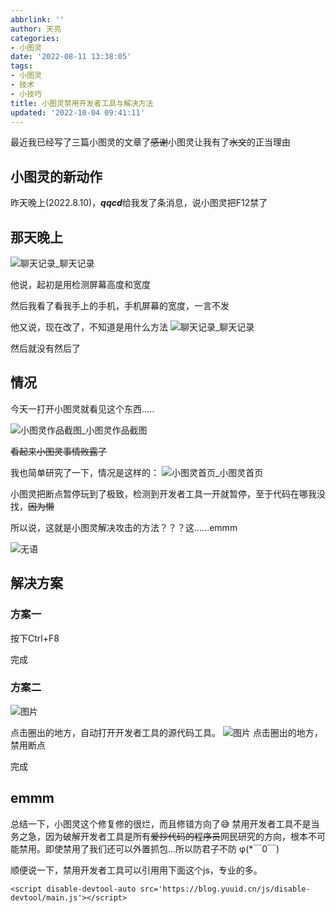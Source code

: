 ```yaml
---
abbrlink: ''
author: 天亮
categories:
- 小图灵
date: '2022-08-11 13:38:05'
tags:
- 小图灵
- 技术
- 小技巧
title: 小图灵禁用开发者工具与解决方法
updated: '2022-10-04 09:41:11'
---
```

最近我已经写了三篇小图灵的文章了~~感谢~~小图灵让我有了~~水文~~的正当理由

## 小图灵的新动作

昨天晚上(2022.8.10)，***qqcd***给我发了条消息，说小图灵把F12禁了

## 那天晚上

![聊天记录](https://blog.yuuid.cn/img/eSearch-2022-08-11-10-46-25-144.png)_聊天记录

他说，起初是用检测屏幕高度和宽度

然后我看了看我手上的手机，手机屏幕的宽度，一言不发

他又说，现在改了，不知道是用什么方法
![聊天记录](https://blog.yuuid.cn/img/eSearch-2022-08-11-10-52-16-153.png)_聊天记录

然后就没有然后了

## 情况

今天一打开小图灵就看见这个东西.....

![小图灵作品截图](https://blog.yuuid.cn/img/%E5%B1%8F%E5%B9%95%E6%88%AA%E5%9B%BE%202022-08-11%20105358.jpg)_小图灵作品截图

~~看起来小图灵事情败露了~~

我也简单研究了一下，情况是这样的：
![小图灵首页](https://blog.yuuid.cn/img/20220811112335.png)_小图灵首页

小图灵把断点暂停玩到了极致，检测到开发者工具一开就暂停，至于代码在哪我没找，~~因为懒~~

所以说，这就是小图灵解决攻击的方法？？？这......emmm

![无语](https://blog.yuuid.cn/img/20220811112624.png)

## 解决方案

### 方案一

按下Ctrl+F8

完成

### 方案二

![图片](https://blog.yuuid.cn/img/20220811132402.png)

点击圈出的地方，自动打开开发者工具的源代码工具。
![图片](https://blog.yuuid.cn/img/20220811132632.png)
点击圈出的地方，禁用断点

完成

## emmm

总结一下，小图灵这个修复修的很烂，而且修错方向了😅
禁用开发者工具不是当务之急，因为破解开发者工具是所有~~爱抄代码的程序员~~网民研究的方向，根本不可能禁用。即使禁用了我们还可以外置抓包...所以防君子不防   φ(*￣0￣)

顺便说一下，禁用开发者工具可以引用用下面这个js，专业的多。

```
<script disable-devtool-auto src='https://blog.yuuid.cn/js/disable-devtool/main.js'></script>

```
